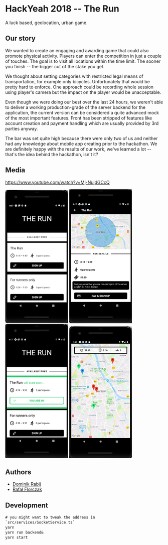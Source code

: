 # HackYeah 2018 -- The Run

A luck based, geolocation, urban game.

## Our story

We wanted to create an engaging and awarding game that could also promote physical activity. Players can enter the competition in just a couple of touches. The goal is to visit all locations within the time limit. The sooner you finish -- the bigger cut of the stake you get.

We thought about setting categories with restricted legal means of transportation, for example only bicycles. Unfortunately that would be pretty hard to enforce. One approach could be recording whole session using player's camera but the impact on the player would be unacceptable.

Even though we were doing our best over the last 24 hours, we weren't able to deliver a working production-grade of the server backend for the application, the current version can be considered a quite advanced mock of the most important features. Front has been stripped of features like account creation and payment handling which are usually provided by 3rd parties anyway.

The bar was set quite high because there were only two of us and neither had any knowledge about mobile app creating prior to the hackathon. We are definitely happy with the results of our work, we've learned a lot -- that's the idea behind the hackathon, isn't it?

## Media

https://www.youtube.com/watch?v=Mj-NujdGCcQ

<img src="misc/home.png" width="200">
<img src="misc/run-details.png" width="200">
<img src="misc/home2.png" width="200">
<img src="misc/map.png" width="200">

## Authors

- [Dominik Rabij](https://github.com/jamOne-)
- [Rafał Florczak](https://github.com/florczakraf)

## Development

```
# you might want to tweak the address in `src/services/SocketService.ts`
yarn
yarn run backend&
yarn start
```
